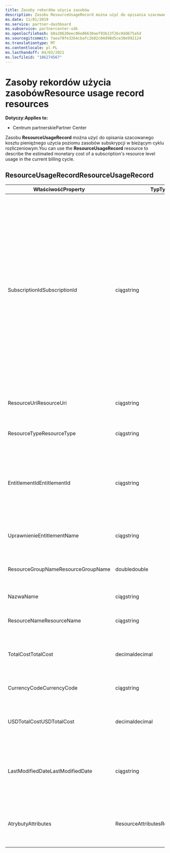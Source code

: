 ```yaml
---
title: Zasoby rekordów użycia zasobów
description: Zasobu ResourceUsageRecord można użyć do opisania szacowanego kosztu pieniężnego użycia poziomu zasobów subskrypcji w bieżącym cyklu rozliczeniowym.
ms.date: 11/01/2019
ms.service: partner-dashboard
ms.subservice: partnercenter-sdk
ms.openlocfilehash: b0a28620eec86e86630aef93b13f26c9dd675a5d
ms.sourcegitcommit: faea78fe3264cbafc2b02c04d98d5ce30e992124
ms.translationtype: MT
ms.contentlocale: pl-PL
ms.lasthandoff: 04/03/2021
ms.locfileid: "106274567"
---
```

# <a name="resource-usage-record-resources"></a><span data-ttu-id="a0d86-103">Zasoby rekordów użycia zasobów</span><span class="sxs-lookup"><span data-stu-id="a0d86-103">Resource usage record resources</span></span>

<span data-ttu-id="a0d86-104">**Dotyczy:**</span><span class="sxs-lookup"><span data-stu-id="a0d86-104">**Applies to:**</span></span>

- <span data-ttu-id="a0d86-105">Centrum partnerskie</span><span class="sxs-lookup"><span data-stu-id="a0d86-105">Partner Center</span></span>

<span data-ttu-id="a0d86-106">Zasobu **ResourceUsageRecord** można użyć do opisania szacowanego kosztu pieniężnego użycia poziomu zasobów subskrypcji w bieżącym cyklu rozliczeniowym.</span><span class="sxs-lookup"><span data-stu-id="a0d86-106">You can use the **ResourceUsageRecord** resource to describe the estimated monetary cost of a subscription's resource level usage in the current billing cycle.</span></span>

## <a name="resourceusagerecord"></a><span data-ttu-id="a0d86-107">ResourceUsageRecord</span><span class="sxs-lookup"><span data-stu-id="a0d86-107">ResourceUsageRecord</span></span>

| <span data-ttu-id="a0d86-108">Właściwość</span><span class="sxs-lookup"><span data-stu-id="a0d86-108">Property</span></span>          | <span data-ttu-id="a0d86-109">Typ</span><span class="sxs-lookup"><span data-stu-id="a0d86-109">Type</span></span>               | <span data-ttu-id="a0d86-110">Opis</span><span class="sxs-lookup"><span data-stu-id="a0d86-110">Description</span></span>                                                                                                                                                                                                |
|-------------------|--------------------|------------------------------------------------------------------------------------------------------------------------------------------------------------------------------------------------------------|
| <span data-ttu-id="a0d86-111">SubscriptionId</span><span class="sxs-lookup"><span data-stu-id="a0d86-111">SubscriptionId</span></span>    | <span data-ttu-id="a0d86-112">ciąg</span><span class="sxs-lookup"><span data-stu-id="a0d86-112">string</span></span>             | <span data-ttu-id="a0d86-113">Pobiera lub ustawia identyfikator subskrypcji.</span><span class="sxs-lookup"><span data-stu-id="a0d86-113">Gets or sets the subscription identifier.</span></span> <span data-ttu-id="a0d86-114">W przypadku subskrypcji Microsoft Azure (MS-AZR-0145P) ta wartość jest identyfikatorem subskrypcji commerce.</span><span class="sxs-lookup"><span data-stu-id="a0d86-114">For Microsoft Azure (MS-AZR-0145P) subscriptions, this value is the commerce subscription identifier.</span></span> <span data-ttu-id="a0d86-115">W przypadku planów platformy Azure ta wartość jest identyfikatorem planu platformy Azure).</span><span class="sxs-lookup"><span data-stu-id="a0d86-115">For Azure plans, this value is the Azure plan identifier).</span></span> |
| <span data-ttu-id="a0d86-116">ResourceUri</span><span class="sxs-lookup"><span data-stu-id="a0d86-116">ResourceUri</span></span>       | <span data-ttu-id="a0d86-117">ciąg</span><span class="sxs-lookup"><span data-stu-id="a0d86-117">string</span></span>             | <span data-ttu-id="a0d86-118">Pobiera lub ustawia identyfikator URI zasobu ".</span><span class="sxs-lookup"><span data-stu-id="a0d86-118">Gets or sets the resource URI."</span></span>                                                                                                                                                                            |
| <span data-ttu-id="a0d86-119">ResourceType</span><span class="sxs-lookup"><span data-stu-id="a0d86-119">ResourceType</span></span>      | <span data-ttu-id="a0d86-120">ciąg</span><span class="sxs-lookup"><span data-stu-id="a0d86-120">string</span></span>             | <span data-ttu-id="a0d86-121">Pobiera lub ustawia typ zasobu.</span><span class="sxs-lookup"><span data-stu-id="a0d86-121">Gets or sets the resource type.</span></span>                                                                                                                                                                            |
| <span data-ttu-id="a0d86-122">EntitlementId</span><span class="sxs-lookup"><span data-stu-id="a0d86-122">EntitlementId</span></span>     | <span data-ttu-id="a0d86-123">ciąg</span><span class="sxs-lookup"><span data-stu-id="a0d86-123">string</span></span>             | <span data-ttu-id="a0d86-124">Pobiera lub ustawia identyfikator uprawnienia (Identyfikator subskrypcji platformy Azure).</span><span class="sxs-lookup"><span data-stu-id="a0d86-124">Gets or sets the entitlement identifier (the Azure subscription identifier).</span></span>                                                                                                                               |
| <span data-ttu-id="a0d86-125">Uprawnienie</span><span class="sxs-lookup"><span data-stu-id="a0d86-125">EntitlementName</span></span>   | <span data-ttu-id="a0d86-126">ciąg</span><span class="sxs-lookup"><span data-stu-id="a0d86-126">string</span></span>             | <span data-ttu-id="a0d86-127">Pobiera lub ustawia nazwę uprawnienia.</span><span class="sxs-lookup"><span data-stu-id="a0d86-127">Gets or sets the entitlement name.</span></span>                                                                                                                                                                         |
| <span data-ttu-id="a0d86-128">ResourceGroupName</span><span class="sxs-lookup"><span data-stu-id="a0d86-128">ResourceGroupName</span></span> | <span data-ttu-id="a0d86-129">double</span><span class="sxs-lookup"><span data-stu-id="a0d86-129">double</span></span>             | <span data-ttu-id="a0d86-130">Pobiera lub ustawia nazwę grupy zasobów.</span><span class="sxs-lookup"><span data-stu-id="a0d86-130">Gets or sets the resource group name.</span></span>                                                                                                                                                                      |
| <span data-ttu-id="a0d86-131">Nazwa</span><span class="sxs-lookup"><span data-stu-id="a0d86-131">Name</span></span>              | <span data-ttu-id="a0d86-132">ciąg</span><span class="sxs-lookup"><span data-stu-id="a0d86-132">string</span></span>             | <span data-ttu-id="a0d86-133">Nazwa zasobu.</span><span class="sxs-lookup"><span data-stu-id="a0d86-133">The name of the resource.</span></span>                                                                                                                                                                                  |
| <span data-ttu-id="a0d86-134">ResourceName</span><span class="sxs-lookup"><span data-stu-id="a0d86-134">ResourceName</span></span>      | <span data-ttu-id="a0d86-135">ciąg</span><span class="sxs-lookup"><span data-stu-id="a0d86-135">string</span></span>             | <span data-ttu-id="a0d86-136">Pobiera lub ustawia nazwę zasobu.</span><span class="sxs-lookup"><span data-stu-id="a0d86-136">Gets or sets the name of the resource.</span></span>                                                                                                                                                                     |
| <span data-ttu-id="a0d86-137">TotalCost</span><span class="sxs-lookup"><span data-stu-id="a0d86-137">TotalCost</span></span>         | <span data-ttu-id="a0d86-138">decimal</span><span class="sxs-lookup"><span data-stu-id="a0d86-138">decimal</span></span>            | <span data-ttu-id="a0d86-139">Pobiera lub ustawia szacowane całkowite użycie kosztów.</span><span class="sxs-lookup"><span data-stu-id="a0d86-139">Gets or sets the estimated total cost usage.</span></span>                                                                                                                                                               |
| <span data-ttu-id="a0d86-140">CurrencyCode</span><span class="sxs-lookup"><span data-stu-id="a0d86-140">CurrencyCode</span></span>      | <span data-ttu-id="a0d86-141">ciąg</span><span class="sxs-lookup"><span data-stu-id="a0d86-141">string</span></span>             | <span data-ttu-id="a0d86-142">Pobiera lub ustawia kod waluty.</span><span class="sxs-lookup"><span data-stu-id="a0d86-142">Gets or sets the currency code.</span></span>                                                                                                                                                                            |
| <span data-ttu-id="a0d86-143">USDTotalCost</span><span class="sxs-lookup"><span data-stu-id="a0d86-143">USDTotalCost</span></span>      | <span data-ttu-id="a0d86-144">decimal</span><span class="sxs-lookup"><span data-stu-id="a0d86-144">decimal</span></span>            | <span data-ttu-id="a0d86-145">Pobiera lub ustawia Szacowany łączny koszt w USD.</span><span class="sxs-lookup"><span data-stu-id="a0d86-145">Gets or sets the estimated total cost in USD.</span></span>                                                                                                                                                              |
| <span data-ttu-id="a0d86-146">LastModifiedDate</span><span class="sxs-lookup"><span data-stu-id="a0d86-146">LastModifiedDate</span></span>  | <span data-ttu-id="a0d86-147">ciąg</span><span class="sxs-lookup"><span data-stu-id="a0d86-147">string</span></span>             | <span data-ttu-id="a0d86-148">Dzień (w formacie daty i godziny), w którym ten rekord został ostatnio zmodyfikowany.</span><span class="sxs-lookup"><span data-stu-id="a0d86-148">The day (in date-time format) that this record was last modified.</span></span>                                                                                                                                          |
| <span data-ttu-id="a0d86-149">Atrybuty</span><span class="sxs-lookup"><span data-stu-id="a0d86-149">Attributes</span></span>        | <span data-ttu-id="a0d86-150">ResourceAttributes</span><span class="sxs-lookup"><span data-stu-id="a0d86-150">ResourceAttributes</span></span> | <span data-ttu-id="a0d86-151">Atrybuty metadanych odpowiadające zasobowi.</span><span class="sxs-lookup"><span data-stu-id="a0d86-151">The metadata attributes corresponding to the resource.</span></span>                                                                                                                                                     |
